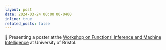 ```yaml
---
layout: post
date: 2024-03-24 00:00:00-0400
inline: true
related_posts: false
---
```


💬 Presenting a poster at the [Workshop on Functional Inference and Machine Intelligence](https://ismseminar.github.io/fimi2024/) at University of Bristol. 
